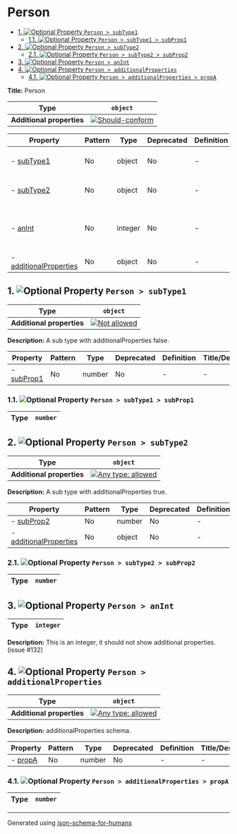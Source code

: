 # Person

- [1. ![Optional](https://img.shields.io/badge/Optional-yellow) Property `Person > subType1`](#subType1)
  - [1.1. ![Optional](https://img.shields.io/badge/Optional-yellow) Property `Person > subType1 > subProp1`](#subType1_subProp1)
- [2. ![Optional](https://img.shields.io/badge/Optional-yellow) Property `Person > subType2`](#subType2)
  - [2.1. ![Optional](https://img.shields.io/badge/Optional-yellow) Property `Person > subType2 > subProp2`](#subType2_subProp2)
- [3. ![Optional](https://img.shields.io/badge/Optional-yellow) Property `Person > anInt`](#anInt)
- [4. ![Optional](https://img.shields.io/badge/Optional-yellow) Property `Person > additionalProperties`](#additionalProperties)
  - [4.1. ![Optional](https://img.shields.io/badge/Optional-yellow) Property `Person > additionalProperties > propA`](#additionalProperties_propA)

**Title:** Person

| Type                      | `object`                                                                                                                                                     |
| ------------------------- | ------------------------------------------------------------------------------------------------------------------------------------------------------------ |
| **Additional properties** | [![Should-conform](https://img.shields.io/badge/Should-conform-blue)](#additionalProperties "Each additional property must conform to the following schema") |

| Property                                         | Pattern | Type    | Deprecated | Definition | Title/Description                                                          |
| ------------------------------------------------ | ------- | ------- | ---------- | ---------- | -------------------------------------------------------------------------- |
| - [subType1](#subType1 )                         | No      | object  | No         | -          | A sub type with additionalProperties false.                                |
| - [subType2](#subType2 )                         | No      | object  | No         | -          | A sub type with additionalProperties true.                                 |
| - [anInt](#anInt )                               | No      | integer | No         | -          | This is an integer, it should not show additional properties. (issue #132) |
| - [additionalProperties](#additionalProperties ) | No      | object  | No         | -          | additionalProperties schema.                                               |

## <a name="subType1"></a>1. ![Optional](https://img.shields.io/badge/Optional-yellow) Property `Person > subType1`

| Type                      | `object`                                                                                                 |
| ------------------------- | -------------------------------------------------------------------------------------------------------- |
| **Additional properties** | [![Not allowed](https://img.shields.io/badge/Not%20allowed-red)](# "Additional Properties not allowed.") |

**Description:** A sub type with additionalProperties false.

| Property                          | Pattern | Type   | Deprecated | Definition | Title/Description |
| --------------------------------- | ------- | ------ | ---------- | ---------- | ----------------- |
| - [subProp1](#subType1_subProp1 ) | No      | number | No         | -          | -                 |

### <a name="subType1_subProp1"></a>1.1. ![Optional](https://img.shields.io/badge/Optional-yellow) Property `Person > subType1 > subProp1`

| Type | `number` |
| ---- | -------- |

## <a name="subType2"></a>2. ![Optional](https://img.shields.io/badge/Optional-yellow) Property `Person > subType2`

| Type                      | `object`                                                                                                                          |
| ------------------------- | --------------------------------------------------------------------------------------------------------------------------------- |
| **Additional properties** | [![Any type: allowed](https://img.shields.io/badge/Any%20type-allowed-green)](# "Additional Properties of any type are allowed.") |

**Description:** A sub type with additionalProperties true.

| Property                                                  | Pattern | Type   | Deprecated | Definition | Title/Description |
| --------------------------------------------------------- | ------- | ------ | ---------- | ---------- | ----------------- |
| - [subProp2](#subType2_subProp2 )                         | No      | number | No         | -          | -                 |
| - [additionalProperties](#subType2_additionalProperties ) | No      | object | No         | -          | -                 |

### <a name="subType2_subProp2"></a>2.1. ![Optional](https://img.shields.io/badge/Optional-yellow) Property `Person > subType2 > subProp2`

| Type | `number` |
| ---- | -------- |

## <a name="anInt"></a>3. ![Optional](https://img.shields.io/badge/Optional-yellow) Property `Person > anInt`

| Type | `integer` |
| ---- | --------- |

**Description:** This is an integer, it should not show additional properties. (issue #132)

## <a name="additionalProperties"></a>4. ![Optional](https://img.shields.io/badge/Optional-yellow) Property `Person > additionalProperties`

| Type                      | `object`                                                                                                                          |
| ------------------------- | --------------------------------------------------------------------------------------------------------------------------------- |
| **Additional properties** | [![Any type: allowed](https://img.shields.io/badge/Any%20type-allowed-green)](# "Additional Properties of any type are allowed.") |

**Description:** additionalProperties schema.

| Property                                | Pattern | Type   | Deprecated | Definition | Title/Description |
| --------------------------------------- | ------- | ------ | ---------- | ---------- | ----------------- |
| - [propA](#additionalProperties_propA ) | No      | number | No         | -          | -                 |

### <a name="additionalProperties_propA"></a>4.1. ![Optional](https://img.shields.io/badge/Optional-yellow) Property `Person > additionalProperties > propA`

| Type | `number` |
| ---- | -------- |

----------------------------------------------------------------------------------------------------------------------------
Generated using [json-schema-for-humans](https://github.com/coveooss/json-schema-for-humans)
